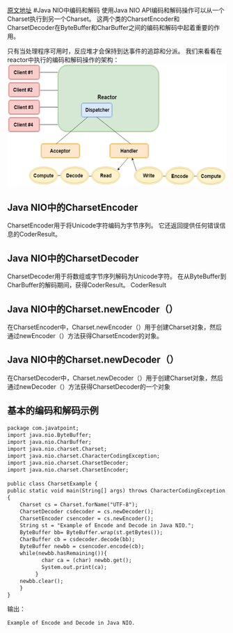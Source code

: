 [原文地址](https://www.javatpoint.com/encode-and-decode-in-java-nio)
#Java NIO中编码和解码
使用Java NIO API编码和解码操作可以从一个Charset执行到另一个Charset。 这两个类的CharsetEncoder和CharsetDecoder在ByteBuffer和CharBuffer之间的编码和解码中起着重要的作用。

只有当处理程序可用时，反应堆才会保持到达事件的追踪和分派。 我们来看看在reactor中执行的编码和解码操作的架构：
![nio-tutorial17.png](nio-tutorial17.png)

## Java NIO中的CharsetEncoder
CharsetEncoder用于将Unicode字符编码为字节序列。 它还返回提供任何错误信息的CoderResult。

## Java NIO中的CharsetDecoder
CharsetDecoder用于将数组或字节序列解码为Unicode字符。 在从ByteBuffer到CharBuffer的解码期间，获得CoderResult。 CoderResult

## Java NIO中的Charset.newEncoder（）
在CharsetEncoder中，Charset.newEncoder（）用于创建Charset对象，然后通过newEncoder（）方法获得CharsetEncoder的对象。

## Java NIO中的Charset.newDecoder（）
在CharsetDecoder中，Charset.newDecoder（）用于创建Charset对象，然后通过newDecoder（）方法获得CharsetDecoder的一个对象

## 基本的编码和解码示例
```
package com.javatpoint;  
import java.nio.ByteBuffer;  
import java.nio.CharBuffer;  
import java.nio.charset.Charset;  
import java.nio.charset.CharacterCodingException;  
import java.nio.charset.CharsetDecoder;  
import java.nio.charset.CharsetEncoder;  

public class CharsetExample {  
public static void main(String[] args) throws CharacterCodingException {  
    Charset cs = Charset.forName("UTF-8");  
    CharsetDecoder csdecoder = cs.newDecoder();  
    CharsetEncoder csencoder = cs.newEncoder();  
    String st = "Example of Encode and Decode in Java NIO.";  
    ByteBuffer bb= ByteBuffer.wrap(st.getBytes());  
    CharBuffer cb = csdecoder.decode(bb);  
    ByteBuffer newbb = csencoder.encode(cb);   
    while(newbb.hasRemaining()){  
           char ca = (char) newbb.get();  
           System.out.print(ca);  
         }  
    newbb.clear();    
    }  
}  
```

输出：
```
Example of Encode and Decode in Java NIO.  
```
